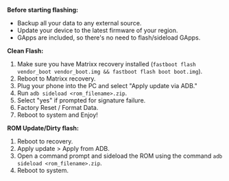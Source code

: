 **Before starting flashing:**

- Backup all your data to any external source.
- Update your device to the latest firmware of your region.
- GApps are included, so there's no need to flash/sideload GApps.

**Clean Flash:**

1. Make sure you have Matrixx recovery installed (`fastboot flash vendor_boot vendor_boot.img && fastboot flash boot boot.img`).
2. Reboot to Matrixx recovery.
3. Plug your phone into the PC and select "Apply update via ADB."
4. Run `adb sideload <rom_filename>.zip`.
5. Select "yes" if prompted for signature failure.
6. Factory Reset / Format Data.
7. Reboot to system and Enjoy!

**ROM Update/Dirty flash:**

1. Reboot to recovery.
2. Apply update > Apply from ADB.
3. Open a command prompt and sideload the ROM using the command `adb sideload <rom_filename>.zip`.
4. Reboot to system.
